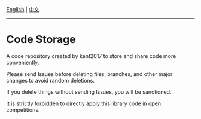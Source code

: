 [English](README/en/README.md) | [中文](README/zh-cn/README.md)

---

# Code Storage

A code repository created by kent2017 to store and share code more conveniently.

Please send Issues before deleting files, branches, and other major changes to avoid random deletions.

If you delete things without sending Issues, you will be sanctioned.

It is strictly forbidden to directly apply this library code in open competitions.
